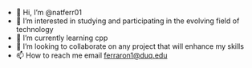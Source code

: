 - 👋 Hi, I’m @natferr01
- 👀 I’m interested in studying and participating in the evolving field of technology
- 🌱 I’m currently learning cpp
- 💞️ I’m looking to collaborate on any project that will enhance my skills
- 📫 How to reach me email ferraron1@duq.edu

<!---
natferr01/natferr01 is a ✨ special ✨ repository because its `README.md` (this file) appears on your GitHub profile.
You can click the Preview link to take a look at your changes.
--->
